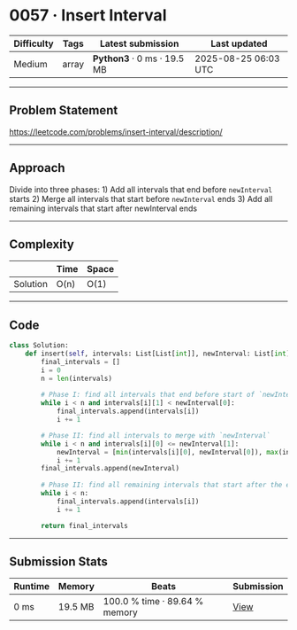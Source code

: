 # 0057 · Insert Interval

| Difficulty | Tags | Latest submission | Last updated |
| --- | --- | --- | --- |
| Medium | array | **Python3** · 0 ms · 19.5 MB | 2025-08-25 06:03 UTC |

---

## Problem Statement
https://leetcode.com/problems/insert-interval/description/

---

## Approach
Divide into three phases:
	1) Add all intervals that end before `newInterval` starts
	2) Merge all intervals that start before `newInterval` ends
	3) Add all remaining intervals that start after newInterval ends

---

## Complexity
| | Time | Space |
|---|---|---|
| Solution | O(n) | O(1) |

---

## Code

```python
class Solution:
    def insert(self, intervals: List[List[int]], newInterval: List[int]) -> List[List[int]]:
        final_intervals = []
        i = 0
        n = len(intervals)
        
        # Phase I: find all intervals that end before start of `newInterval`
        while i < n and intervals[i][1] < newInterval[0]:
            final_intervals.append(intervals[i])
            i += 1

        # Phase II: find all intervals to merge with `newInterval`
        while i < n and intervals[i][0] <= newInterval[1]:
            newInterval = [min(intervals[i][0], newInterval[0]), max(intervals[i][1], newInterval[1])]
            i += 1
        final_intervals.append(newInterval)
        
        # Phase II: find all remaining intervals that start after the end of `newInterval`
        while i < n:
            final_intervals.append(intervals[i])
            i += 1

        return final_intervals
```

---

## Submission Stats
| Runtime | Memory | Beats | Submission |
| --- | --- | --- | --- |
| 0 ms | 19.5 MB | 100.0 % time · 89.64 % memory | [View](https://leetcode.com/problems/insert-interval/submissions/1747370754/) |
